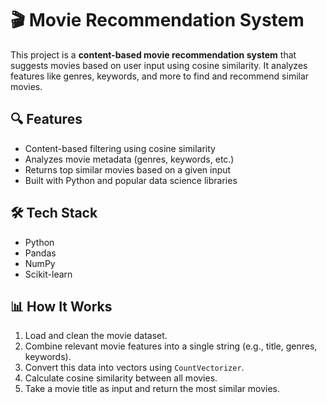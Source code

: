 # 🎬 Movie Recommendation System

This project is a **content-based movie recommendation system** that suggests movies based on user input using cosine similarity. It analyzes features like genres, keywords, and more to find and recommend similar movies.

## 🔍 Features

- Content-based filtering using cosine similarity
- Analyzes movie metadata (genres, keywords, etc.)
- Returns top similar movies based on a given input
- Built with Python and popular data science libraries

## 🛠️ Tech Stack

- Python
- Pandas
- NumPy
- Scikit-learn

## 📊 How It Works

1. Load and clean the movie dataset.
2. Combine relevant movie features into a single string (e.g., title, genres, keywords).
3. Convert this data into vectors using `CountVectorizer`.
4. Calculate cosine similarity between all movies.
5. Take a movie title as input and return the most similar movies.
